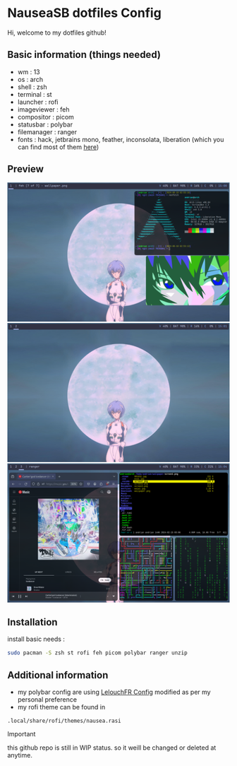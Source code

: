 # NauseaSB dotfiles Config

Hi, welcome to my dotfiles github!

## Basic information (things needed)

- wm : 13
- os : arch
- shell : zsh
- terminal : st
- launcher : rofi
- imageviewer : feh
- compositor : picom
- statusbar : polybar
- filemanager : ranger
- fonts : hack, jetbrains mono, feather, inconsolata, liberation (which you can find most of them [here](https://www.nerdfonts.com/))

## Preview

![screen](/img/img1.png)
![screen](/img/img2.png)
![screen](/img/img3.png)

## Installation

install basic needs :

```bash
sudo pacman -S zsh st rofi feh picom polybar ranger unzip
```

## Additional information
- my polybar config are using [LelouchFR Config](https://github.com/lelouchfr/dotfiles) modified as per my personal preference
- my rofi theme can be found in
```
.local/share/rofi/themes/nausea.rasi
```


> [!IMPORTANT]
> this github repo is still in WIP status. so it weill be changed or deleted at anytime.
